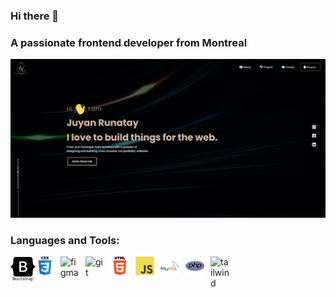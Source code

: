 ### Hi there 👋

<h3>A passionate frontend developer from Montreal</h3>

[![Portfolio](https://github.com/jcrunatay/jcrunatay/blob/main/portfolio_img.png "GitHub Logo")](https://github.com/jcrunatay/Portfolio/)





<h3 align="left">Languages and Tools:</h3>

<img align="left" src="https://raw.githubusercontent.com/devicons/devicon/master/icons/bootstrap/bootstrap-plain-wordmark.svg" alt="bootstrap" width="40" height="40"/> 
<img align="left" style="padding-right:10px;" src="https://raw.githubusercontent.com/devicons/devicon/master/icons/css3/css3-original-wordmark.svg" alt="css3" width="30px"/>
<img align="left" style="padding-right:10px;" src="https://www.vectorlogo.zone/logos/figma/figma-icon.svg" alt="figma" width="30px"/>
<img align="left" style="padding-right:10px;" src="https://www.vectorlogo.zone/logos/git-scm/git-scm-icon.svg" alt="git" width="30px"/> 
<img align="left" style="padding-right:10px;" src="https://raw.githubusercontent.com/devicons/devicon/master/icons/html5/html5-original-wordmark.svg" alt="html5" width="30px"/> 
<img align="left" style="padding-right:10px;" src="https://raw.githubusercontent.com/devicons/devicon/master/icons/javascript/javascript-original.svg" alt="javascript" width="30px"/> 
<img align="left" style="padding-right:10px;" src="https://raw.githubusercontent.com/devicons/devicon/master/icons/mysql/mysql-original-wordmark.svg" alt="mysql" width="30px"/> 
<img align="left" style="padding-right:10px;" src="https://raw.githubusercontent.com/devicons/devicon/master/icons/php/php-original.svg" alt="php" width="30px"/> 
<img align="left" style="padding-right:10px;" src="https://www.vectorlogo.zone/logos/tailwindcss/tailwindcss-icon.svg" alt="tailwind" width="30px"/> 
